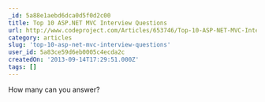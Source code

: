 ```yaml
---
_id: 5a88e1aebd6dca0d5f0d2c00
title: Top 10 ASP.NET MVC Interview Questions
url: http://www.codeproject.com/Articles/653746/Top-10-ASP-NET-MVC-Interview-Questions
category: articles
slug: 'top-10-asp-net-mvc-interview-questions'
user_id: 5a83ce59d6eb0005c4ecda2c
createdOn: '2013-09-14T17:29:51.000Z'
tags: []
---
```


How many can you answer?
